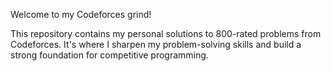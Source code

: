 Welcome to my Codeforces grind!

This repository contains my personal solutions to 800-rated problems from Codeforces. It's where I sharpen my problem-solving skills and build a strong foundation for competitive programming.
